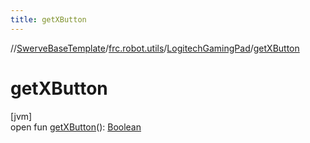 ```yaml
---
title: getXButton
---
```

//[SwerveBaseTemplate](../../../index.html)/[frc.robot.utils](../index.html)/[LogitechGamingPad](index.html)/[getXButton](get-x-button.html)



# getXButton



[jvm]\
open fun [getXButton](get-x-button.html)(): [Boolean](https://kotlinlang.org/api/latest/jvm/stdlib/kotlin/-boolean/index.html)




